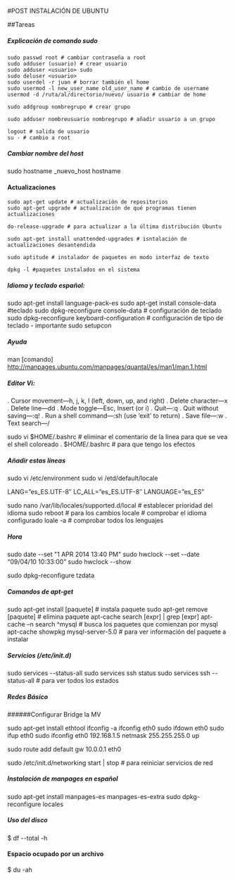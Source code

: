 #POST INSTALACIÓN DE UBUNTU

##Tareas


##### Explicación de comando sudo
	
	sudo passwd root # cambiar contraseña a root
	sudo adduser (usuario) # crear usuario
	sudo adduser <usuario> sudo
	sudo deluser <usuario>
	sudo userdel -r juan # borrar también el home
	sudo usermod -l new_user_name old_user_name # cambio de username
	usermod -d /ruta/al/directorio/nuevo/ usuario # cambiar de home
	
	sudo addgroup nombregrupo # crear grupo
	
	sudo adduser nombreusuario nombregrupo # añadir usuario a un grupo
	
	logout # salida de usuario
	su - # cambio a root
	

##### Cambiar nombre del host
sudo hostname _nuevo_host
hostname

#### Actualizaciones

	sudo apt-get update # actualización de repositorios
	sudo apt-get upgrade # actualización de qué programas tienen actualizaciones
	
	do-release-upgrade # para actualizar a la última distribución Ubuntu
	
	sudo apt-get install unattended-upgrades # isntalación de actualizaciones desantendida
	
	sudo aptitude # instalador de paquetes en modo interfaz de texto
	
	dpkg -l #paquetes instalados en el sistema

##### Idioma y teclado español:

  sudo apt-get install language-pack-es
  sudo apt-get install console-data #teclado
  sudo dpkg-reconfigure console-data # configuración de teclado
  sudo dpkg-reconfigure keyboard-configuration # configuración de tipo de teclado - importante
  sudo setupcon
  
  
##### Ayuda
man [comando]
http://manpages.ubuntu.com/manpages/quantal/es/man1/man.1.html

##### Editor Vi: 

. Cursor movement—h, j, k, l (left, down, up, and right) . Delete character—x
. Delete line—dd
. Mode toggle—Esc, Insert (or i)
. Quit—:q
. Quit without saving—:q!
. Run a shell command—:sh (use ’exit’ to return) . Save file—:w
. Text search—/

  sudo vi $HOME/.bashrc # eliminar el comentario de la linea para que se vea el shell coloreado
  . $HOME/.bashrc # para que tengo los efectos

##### Añadir estas líneas
  
  sudo vi /etc/environment
  sudo vi /etd/default/locale
  
  
  LANG=”es_ES.UTF-8″
  LC_ALL=”es_ES.UTF-8″
  LANGUAGE=”es_ES”
  
  sudo nano /var/lib/locales/supported.d/local # establecer prioridad del idioma
  sudo reboot # para los cambios
  locale # comprobar el idioma configurado
  loale -a # comprobar todos los lenguajes
  
##### Hora

sudo date --set "1 APR 2014 13:40 PM"
sudo hwclock --set --date “09/04/10 10:33:00”
sudo hwclock --show


sudo dpkg-reconfigure tzdata


##### Comandos de apt-get

sudo apt-get install [paquete] # instala paquete
sudo apt-get remove [paquete] # elimina paquete
apt-cache search [expr] | grep [expr]
apt-cache –n search ^mysql # busca los paquetes que comienzan por mysql
apt-cache showpkg mysql-server-5.0  # para ver información del paquete a instalar

##### Servicios (/etc/init.d)

sudo services --status-all
sudo services ssh status
sudo services ssh --status-all # para ver todos los estados

##### Redes Básico

######Configurar Bridge la MV 

sudo apt-get install ethtool 
ifconfig -a
ifconfig eth0
sudo ifdown eth0
sudo ifup eth0
sudo ifconfig eth0 192.168.1.5 netmask 255.255.255.0 up

sudo route add default gw 10.0.0.1 eth0

sudo /etc/init.d/networking start | stop   # para reiniciar servicios de red

##### Instalación de manpages en español

sudo apt-get install manpages-es manpages-es-extra
sudo dpkg-reconfigure locales

##### Uso del disco

$ df --total -h

#### Espacio ocupado por un archivo

$ du -ah



